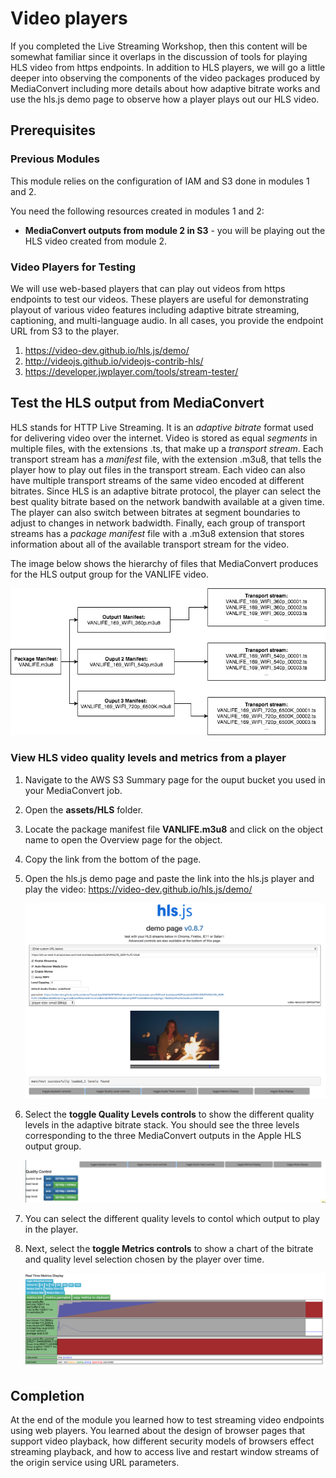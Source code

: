 # Video players 

If you completed the Live Streaming Workshop, then this content will be somewhat familiar since it overlaps in the discussion of tools for playing HLS video from https endpoints.  In addition to HLS players, we will go a little deeper into observing the components of the video packages produced by MediaConvert including more details about how adaptive bitrate works and use the hls.js demo page to observe how a player plays out our HLS video. 

## Prerequisites

### Previous Modules

This module relies on the configuration of IAM and S3 done in modules 1 and 2.

You need the following resources created in modules 1 and 2: 
* **MediaConvert outputs from module 2 in S3** - you will be playing out the HLS video created from module 2.

### Video Players for Testing

We will use web-based players that can play out videos from https endpoints to test our videos. These players are useful for demonstrating playout of various video features including adaptive bitrate streaming, captioning, and multi-language audio. In all cases, you provide the endpoint URL from S3 to the player.  

1. https://video-dev.github.io/hls.js/demo/
2. http://videojs.github.io/videojs-contrib-hls/
3. https://developer.jwplayer.com/tools/stream-tester/

## Test the HLS output from MediaConvert 

HLS stands for HTTP Live Streaming. It is an _adaptive bitrate_ format used for delivering video over the internet.  Video is stored as equal _segments_ in multiple files, with the extensions .ts, that make up a _transport stream_.  Each transport stream has a _manifest_ file, with the extension .m3u8, that tells the player how to play out files in the transport stream.  Each video can also have multiple transport streams of the same video encoded at different bitrates.  Since HLS is an adaptive bitrate protocol, the player can select the best quality bitrate based on the network bandwith available at a given time.  The player can also switch between bitrates at segment boundaries to adjust to changes in network badwidth. Finally, each group of transport streams has a _package manifest_  file with a .m3u8 extension that stores information about all of the available transport stream for the video.

The image below shows the hierarchy of files that MediaConvert produces for the HLS output group for the VANLIFE video.

![Adaptive bit rate stack](../images/HLS.png)

### View HLS video quality levels and metrics from a player

1. Navigate to the AWS S3 Summary page for the ouput bucket you used in your MediaConvert job.
1. Open the **assets/HLS** folder.  
2. Locate the package manifest file **VANLIFE.m3u8** and click on the object name to open the Overview page for the object.
1. Copy the link from the bottom of the page.  
1. Open the hls.js demo page and paste the link into the hls.js player and play the video: https://video-dev.github.io/hls.js/demo/ 

    ![hls.js player page](../images/hlsjs-vanlife-hls.png)

3. Select the **toggle Quality Levels controls** to show the different quality levels in the adaptive bitrate stack.  You should see the three levels corresponding to the three MediaConvert outputs in the Apple HLS output group.

    ![hls.js quality levels](../images/hlsjs-quality-levels.png)

1. You can select the different quality levels to contol which output to play in the player.
4. Next, select the **toggle Metrics controls** to show a chart of the bitrate and quality level selection chosen by the player over time. 

    ![hls.js metrics](../images/hlsjs-metrics.png)

## Completion

At the end of the module you learned how to test streaming video endpoints using web players. You learned about the design of browser pages that support video playback, how different security models of browsers effect streaming playback, and how to access live and restart window streams of the origin service using URL parameters. 
